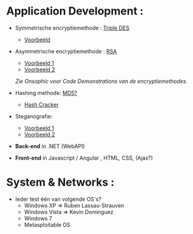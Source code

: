 # Application Development :
*   Symmetrische encryptiemethode : [Triple DES](https://msdn.microsoft.com/en-us/library/system.security.cryptography.tripledes(v=vs.110).aspx)
    * [Voorbeeld](https://www.codeproject.com/articles/14150/encrypt-and-decrypt-data-with-c)
*   Asymmetrische encryptiemethode : [RSA](https://msdn.microsoft.com/en-us/library/system.security.cryptography.rsacryptoserviceprovider(v=vs.110).aspx)
    * [Voorbeeld 1](https://www.codeproject.com/Articles/10877/Public-Key-RSA-Encryption-in-C-NET)
    * [Voorbeeld 2](https://msdn.microsoft.com/en-us/library/bb397867(v=vs.110).aspx)

    *Zie Onsophic voor Code Demonstrations van de encryptiemethodes.*
*   Hashing methode: [MD5?](https://msdn.microsoft.com/en-us/library/system.security.cryptography.md5cryptoserviceprovider(v=vs.110).aspx)
    * [Hash Cracker](https://hashkiller.co.uk/md5-decrypter.aspx)
*   Steganografie:
    * [Voorbeeld 1](https://www.codeproject.com/Tips/635715/Steganography-Simple-Implementation-in-Csharp)
    * [Voorbeeld 2](https://www.youtube.com/watch?v=97Vz6wyHeeM)

*  **Back-end** in .NET (WebAPI)
*   **Front-end** in Javascript / Angular , HTML, CSS, (Ajax?)

# System & Networks :
*   Ieder test één van volgende OS's?
    *   Windows XP => Ruben Lassau-Strauven
    *   Windows Vista => Kevin Dominguez
    *   Windows 7
    *   Metasploitable OS


